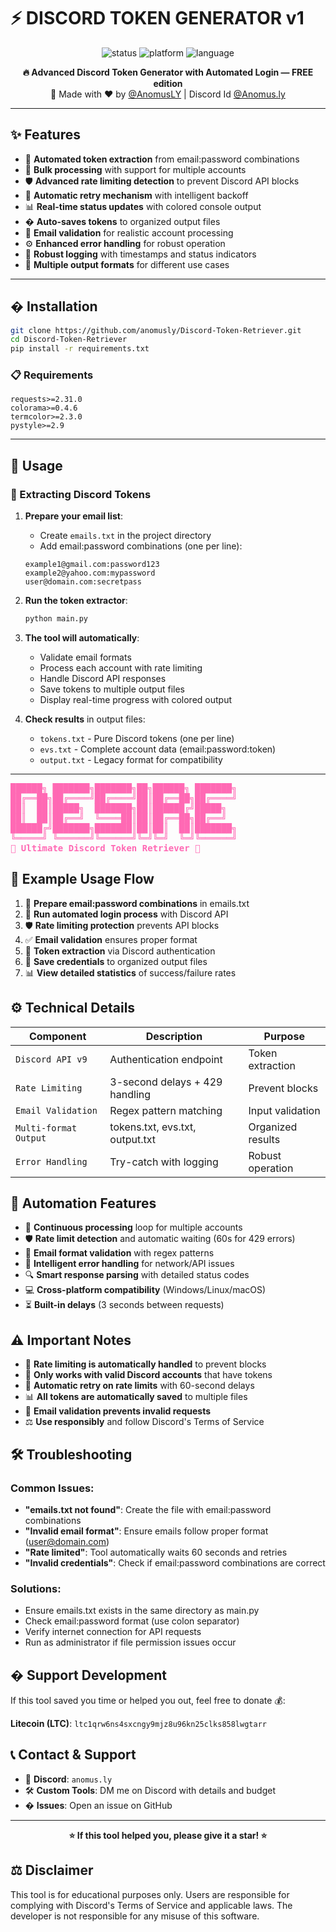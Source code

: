 # ⚡ DISCORD TOKEN GENERATOR v1

<p align="center">
  <img src="https://img.shields.io/badge/Status-FREE%20TOOL-green?style=for-the-badge" alt="status" />
  <img src="https://img.shields.io/badge/Platform-Windows-blue?style=for-the-badge" alt="platform" />
  <img src="https://img.shields.io/badge/Language-Python-yellow?style=for-the-badge" alt="language" />
</p>

<p align="center">
  <b>🔥 Advanced Discord Token Generator with Automated Login — FREE edition</b><br>
  🎉 Made with ❤️ by <a href="https://github.com/anomusly">@AnomusLY</a> | Discord Id <a href="https://discord.com/users/1136625769628581928">@Anomus.ly</a>
</p>

---

## ✨ Features

- 🤖 **Automated token extraction** from email:password combinations
- 📧 **Bulk processing** with support for multiple accounts
- 🛡️ **Advanced rate limiting detection** to prevent Discord API blocks
- 🔄 **Automatic retry mechanism** with intelligent backoff
- 📊 **Real-time status updates** with colored console output
- � **Auto-saves tokens** to organized output files
- 🎯 **Email validation** for realistic account processing
- ⚙️ **Enhanced error handling** for robust operation
- 🔄 **Robust logging** with timestamps and status indicators
- 📝 **Multiple output formats** for different use cases

---

## � Installation

```bash
git clone https://github.com/anomusly/Discord-Token-Retriever.git
cd Discord-Token-Retriever
pip install -r requirements.txt
```

### 📋 Requirements

```
requests>=2.31.0
colorama>=0.4.6
termcolor>=2.3.0
pystyle>=2.9
```

---

## 🚀 Usage

### 🎯 Extracting Discord Tokens

1. **Prepare your email list**:
   - Create `emails.txt` in the project directory
   - Add email:password combinations (one per line):
   ```
   example1@gmail.com:password123
   example2@yahoo.com:mypassword
   user@domain.com:secretpass
   ```

2. **Run the token extractor**:
   ```bash
   python main.py
   ```

3. **The tool will automatically**:
   - Validate email formats
   - Process each account with rate limiting
   - Handle Discord API responses
   - Save tokens to multiple output files
   - Display real-time progress with colored output

4. **Check results** in output files:
   - `tokens.txt` - Pure Discord tokens (one per line)
   - `evs.txt` - Complete account data (email:password:token)
   - `output.txt` - Legacy format for compatibility

---

<pre style="color: hotpink; font-weight: bold;">
██████╗ ███████╗███████╗██╗██████╗ ███████╗
██╔══██╗██╔════╝██╔════╝██║██╔══██╗██╔════╝
██║  ██║█████╗  ███████╗██║██████╔╝█████╗
██║  ██║██╔══╝  ╚════██║██║██╔══██╗██╔══╝
██████╔╝███████╗███████║██║██║  ██║███████╗
╚═════╝ ╚══════╝╚══════╝╚═╝╚═╝  ╚═╝╚══════╝
🚀 Ultimate Discord Token Retriever 🚀
</pre>

## 🧾 Example Usage Flow

1. 📧 **Prepare email:password combinations** in emails.txt
2. 🤖 **Run automated login process** with Discord API
3. 🛡️ **Rate limiting protection** prevents API blocks
4. ✅ **Email validation** ensures proper format
5. 🔑 **Token extraction** via Discord authentication
6. 💾 **Save credentials** to organized output files
7. 📊 **View detailed statistics** of success/failure rates

## ⚙️ Technical Details

| Component | Description | Purpose |
|-----------|-------------|---------|
| `Discord API v9` | Authentication endpoint | Token extraction |
| `Rate Limiting` | 3-second delays + 429 handling | Prevent blocks |
| `Email Validation` | Regex pattern matching | Input validation |
| `Multi-format Output` | tokens.txt, evs.txt, output.txt | Organized results |
| `Error Handling` | Try-catch with logging | Robust operation |

## 🎯 Automation Features

- 🔄 **Continuous processing** loop for multiple accounts
- 🛡️ **Rate limit detection** and automatic waiting (60s for 429 errors)
- 📧 **Email format validation** with regex patterns
- 🎲 **Intelligent error handling** for network/API issues
- 🔍 **Smart response parsing** with detailed status codes
- 💻 **Cross-platform compatibility** (Windows/Linux/macOS)
- ⏳ **Built-in delays** (3 seconds between requests)

## ⚠️ Important Notes

- 🚦 **Rate limiting is automatically handled** to prevent blocks
- 📧 **Only works with valid Discord accounts** that have tokens
- 🔄 **Automatic retry on rate limits** with 60-second delays
- 📊 **All tokens are automatically saved** to multiple files
- 🎯 **Email validation prevents invalid requests**
- ⚖️ **Use responsibly** and follow Discord's Terms of Service

## 🛠️ Troubleshooting

### Common Issues:
- **"emails.txt not found"**: Create the file with email:password combinations
- **"Invalid email format"**: Ensure emails follow proper format (user@domain.com)
- **"Rate limited"**: Tool automatically waits 60 seconds and retries
- **"Invalid credentials"**: Check if email:password combinations are correct

### Solutions:
- Ensure emails.txt exists in the same directory as main.py
- Check email:password format (use colon separator)
- Verify internet connection for API requests
- Run as administrator if file permission issues occur

## � Support Development

If this tool saved you time or helped you out, feel free to donate 💰:

**Litecoin (LTC)**: `ltc1qrw6ns4sxcngy9mjz8u96kn25clks858lwgtarr`

## 📞 Contact & Support

- 💬 **Discord**: `anomus.ly`
- 🛠️ **Custom Tools**: DM me on Discord with details and budget
- � **Issues**: Open an issue on GitHub

---

<p align="center">
  <b>⭐ If this tool helped you, please give it a star! ⭐</b>
</p>

## ⚖️ Disclaimer

This tool is for educational purposes only. Users are responsible for complying with Discord's Terms of Service and applicable laws. The developer is not responsible for any misuse of this software.

